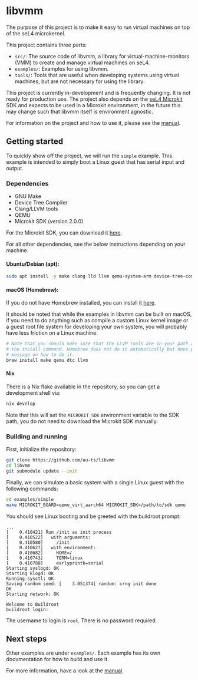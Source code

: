 <!--
     Copyright 2024, UNSW
     SPDX-License-Identifier: CC-BY-SA-4.0
-->

# libvmm

The purpose of this project is to make it easy to run virtual machines on top of the seL4 microkernel.

This project contains three parts:

* `src/`: The source code of libvmm, a library for virtual-machine-monitors (VMM) to create and manage virtual machines on seL4.
* `examples/`: Examples for using libvmm.
* `tools/`: Tools that are useful when developing systems using virtual machines, but are not
  necessary for using the library.

This project is currently in-development and is frequently changing. It is not ready for
production use. The project also depends on the [seL4 Microkit](https://github.com/seL4/microkit)
SDK and expects to be used in a Microkit environment, in the future this may change such that libvmm
itself is environment agnostic.

For information on the project and how to use it, please see the [manual](docs/MANUAL.md).

## Getting started

To quickly show off the project, we will run the `simple` example. This example is
intended to simply boot a Linux guest that has serial input and output.

### Dependencies

* GNU Make
* Device Tree Compiler
* Clang/LLVM tools
* QEMU
* Microkit SDK (version 2.0.0)

For the Microkit SDK, you can download it [here](https://github.com/seL4/microkit/releases/2.0.0).

For all other dependencies, see the below instructions depending on your machine.

#### Ubuntu/Debian (apt):

```sh
sudo apt install -y make clang lld llvm qemu-system-arm device-tree-compiler
```

#### macOS (Homebrew):

If you do not have Homebrew installed, you can install it [here](https://brew.sh/).

It should be noted that while the examples in libvmm can be built
on macOS, if you need to do anything such as compile a custom Linux kernel image
or a guest root file system for developing your own system, you will probably have
less friction on a Linux machine.

```sh
# Note that you should make sure that the LLVM tools are in your path after running
# the install command. Homebrew does not do it automatically but does print out a
# message on how to do it.
brew install make qemu dtc llvm
```

#### Nix

There is a Nix flake available in the repository, so you can get a development shell via:
```sh
nix develop
```

Note that this will set the `MICROKIT_SDK` environment variable to the SDK path, you do not
need to download the Microkit SDK manually.

### Building and running

First, initialize the repository:

```sh
git clone https://github.com/au-ts/libvmm
cd libvmm
git submodule update --init
```

Finally, we can simulate a basic system with a single Linux guest with the
following commands:
```sh
cd examples/simple
make MICROKIT_BOARD=qemu_virt_aarch64 MICROKIT_SDK=/path/to/sdk qemu
```

You should see Linux booting and be greeted with the buildroot prompt:
```
...
[    0.410421] Run /init as init process
[    0.410522]   with arguments:
[    0.410580]     /init
[    0.410627]   with environment:
[    0.410682]     HOME=/
[    0.410743]     TERM=linux
[    0.410788]     earlyprintk=serial
Starting syslogd: OK
Starting klogd: OK
Running sysctl: OK
Saving random seed: [    3.051374] random: crng init done
OK
Starting network: OK

Welcome to Buildroot
buildroot login:
```

The username to login is `root`. There is no password required.

## Next steps

Other examples are under `examples/`. Each example has its own documentation for
how to build and use it.

For more information, have a look at the [manual](docs/MANUAL.md).
